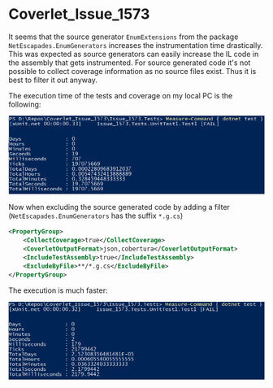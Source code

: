 # Coverlet_Issue_1573

It seems that the source generator `EnumExtensions` from the package `NetEscapades.EnumGenerators` increases the instrumentation time drastically.
This was expected as source generators can easily increase the IL code in the assembly that gets instrumented. 
For source generated code it's not possible to collect coverage information as no source files exist. Thus it is best to filter it out anyway. 

The execution time of the tests and coverage on my local PC is the following:

![image](measure2.PNG)

Now when excluding the source generated code by adding a filter (`NetEscapades.EnumGenerators` has the suffix `*.g.cs`)

```xml
<PropertyGroup>
    <CollectCoverage>true</CollectCoverage>
    <CoverletOutputFormat>json,cobertura</CoverletOutputFormat>
    <IncludeTestAssembly>true</IncludeTestAssembly>
    <ExcludeByFile>**/*.g.cs</ExcludeByFile>
</PropertyGroup>
```

The execution is much faster:

![image](measure1.PNG)